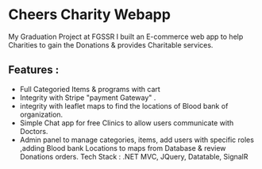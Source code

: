 # Cheers Charity Webapp

My Graduation Project at FGSSR I built an E-commerce web app to help Charities to gain the Donations & provides Charitable services.

## Features :
- Full Categoried Items & programs with cart
- Integrity with Stripe "payment Gateway" .
- integrity with leaflet maps to find the locations of Blood bank of organization.
- Simple Chat app for free Clinics to allow users communicate with Doctors.
- Admin panel to manage categories, items, add users with specific roles ,adding Blood bank
Locations to maps from Database & review Donations orders.
Tech Stack : .NET MVC, JQuery, Datatable, SignalR
